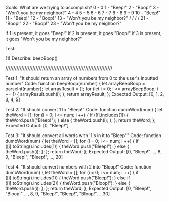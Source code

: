 Goals:
What are we trying to accomplish?
0 - 0
1 - "Beep!"
2 - "Boop!"
3 - "Won't you be my neighbor?"
4 - 4 
5 - 5
6 - 6
7 - 7
8 - 8
9 - 9
10 - "Beep!"
11 - "Beep!"
12 - "Boop!"
13 - "Won't you be my neighbor?"
/
/
/
/
21 - "Boop!"
22 - "Boop!"
23 - "Won't you be my neighbor?"

if 1 is present, it goes "Beep!"
if 2 is present, it goes "Boop!"
if 3 is present, it goes "Won't you be my neighbor?"

Test:

(1)
Describe: beepBoop()

///////////////////////////////////////////////////////////////////

Test 1: "It should return an array of numbers from 0 to the user's inputted number"
Code: 
function beepBoop(number) {
  let arrayBeepBoop = parseInt(number);
  let arrayResult = [];
  for (let i = 0; i <= arrayBeepBoop; i += 1) {
    arrayResult.push(i);
  };
  return arrayResult;
};
Expected Output: [0, 1, 2, 3, 4, 5]

Test 2: "It should convert 1 to "Bleep!"
Code:
function dumbWord(num) {
  let theWord = [];
  for (i = 0; i <= num; i ++) {
    if ([i].includes(1)) {
      theWord.push("Bleep!");
    } else {
      theWord.push(i); 
    };
  };
  return theWord;
};
Expected Output: [0, "Bleep!"]

Test 3: "It should convert all words with '1's in it to "Bleep""
Code:
function dumbWord(num) {
  let theWord = [];
  for (i = 0; i <= num; i ++) {
    if ([i].toString().includes(1)) {
      theWord.push("Bleep!");
    } else {
      theWord.push(i); 
    };
  };
  return theWord;
};
Expected Output: [0, "Bleep!" ..., 8, 9, "Bleep!", "Bleep!", ..., 20]

Test 4: "It should convert numbers with 2 into "Bloop!"
Code:
function dumbWord(num) {
  let theWord = [];
  for (i = 0; i <= num; i ++) {
    if ([i].toString().includes(1)) {
      theWord.push("Bleep!");
    } else if ([i].toString().includes(2)) {
      theWord.push("Bloop!");
    } else {
      theWord.push(i); 
    };
  };
  return theWord;
};
Expected Output: [0, "Bleep!", "Bloop!" ..., 8, 9, "Bleep!", "Bleep!", "Bloop!", ...30]

